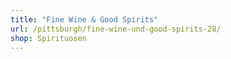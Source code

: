 ```yaml
---
title: "Fine Wine & Good Spirits"
url: /pittsburgh/fine-wine-und-good-spirits-28/
shop: Spirituosen
---
```

